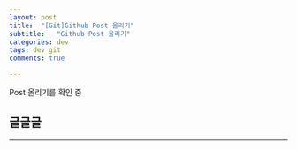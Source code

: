 ```yaml
---
layout: post
title:  "[Git]Github Post 올리기"
subtitle:   "Github Post 올리기"
categories: dev
tags: dev git
comments: true

---
```


Post 올리기를 확인 중 

## 글글글

---

